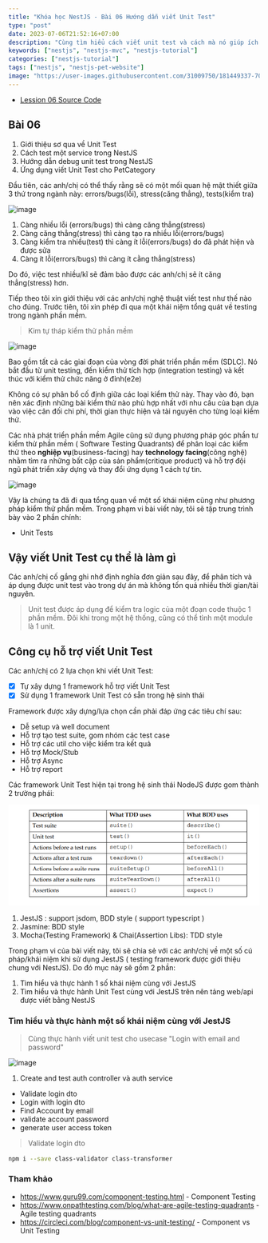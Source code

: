 ```yaml
---
title: "Khóa học NestJS - Bài 06 Hướng dẫn viết Unit Test"
type: "post"
date: 2023-07-06T21:52:16+07:00
description: "Cùng tìm hiểu cách viết unit test và cách mà nó giúp ích cho bạn cũng như dự án"
keywords: ["nestjs", "nestjs-mvc", "nestjs-tutorial"]
categories: ["nestjs-tutorial"]
tags: ["nestjs", "nestjs-pet-website"]
image: "https://user-images.githubusercontent.com/31009750/181449337-70081a76-5a01-4229-805e-39ed0ded6b5b.png"
---
```


- [Lession 06 Source Code](https://github.com/misostack/nestjs-tutorial-2023/tree/lession06)

## Bài 06

1. Giới thiệu sơ qua về Unit Test
2. Cách test một service trong NestJS
3. Hướng dẫn debug unit test trong NestJS
4. Ứng dụng viết Unit Test cho PetCategory

Đầu tiên, các anh/chị có thể thấy rằng sẽ có một mối quan hệ mật thiết giữa 3 thứ trong ngành này: errors/bugs(lỗi), stress(căng thẳng), tests(kiểm tra)

![image](https://user-images.githubusercontent.com/31009750/261230050-80f15af7-6ed7-49fd-9907-6bb248aa7137.png)

1. Càng nhiều lỗi (errors/bugs) thì càng căng thẳng(stress)
2. Càng căng thẳng(stress) thì càng tạo ra nhiều lỗi(errors/bugs)
3. Càng kiểm tra nhiều(test) thì càng ít lỗi(errors/bugs) do đã phát hiện và được sửa
4. Càng ít lỗi(errors/bugs) thì càng ít cằng thẳng(stress)

Do đó, việc test nhiều/kĩ sẽ đảm bảo được các anh/chị sẽ ít căng thẳng(stress) hơn.

Tiếp theo tôi xin giới thiệu với các anh/chị nghệ thuật viết test như thế nào cho đúng. Trước tiên, tôi xin phép đi qua một khái niệm tổng quát về testing trong ngành phần mềm.

> Kim tự tháp kiểm thử phần mềm

![image](https://user-images.githubusercontent.com/31009750/261233946-8a85e14e-e153-4dd0-a22c-ced35255d20c.png)

Bao gồm tất cả các giai đoạn của vòng đời phát triển phần mềm (SDLC). Nó bắt đầu từ unit testing, đến kiểm thử tích hợp (integration testing) và kết thúc với kiểm thử chức năng ở đỉnh(e2e)

Không có sự phân bổ cố định giữa các loại kiểm thử này. Thay vào đó, bạn nên xác định những bài kiểm thử nào phù hợp nhất với nhu cầu của bạn dựa vào việc cân đối chi phí, thời gian thực hiện và tài nguyên cho từng loại kiểm thử.

Các nhà phát triển phần mềm Agile cũng sử dụng phương pháp góc phần tư kiểm thử phần mềm ( Software Testing Quadrants) để phân loại các kiểm thử theo **nghiệp vụ**(business-facing) hay **technology facing**(công nghệ) nhằm tìm ra những bất cập của sản phẩm(critique product) và hỗ trợ đội ngũ phát triển xây dựng và thay đổi ứng dụng 1 cách tự tin.

![image](https://user-images.githubusercontent.com/31009750/261236689-fd1a32e5-bd46-439f-a455-997507a259e6.png)

Vậy là chúng ta đã đi qua tổng quan về một số khái niệm cũng như phương pháp kiểm thử phần mềm. Trong phạm vi bài viết này, tôi sẽ tập trung trình bày vào 2 phần chính:

- Unit Tests

## Vậy viết Unit Test cụ thể là làm gì

Các anh/chị cố gắng ghi nhớ định nghĩa đơn giản sau đây, để phân tích và áp dụng được unit test vào trong dự án mà không tốn quá nhiều thời gian/tài nguyên.

> Unit test được áp dụng để kiểm tra logic của một đoạn code thuộc 1 phần mềm. Đôi khi trong một hệ thống, cũng có thể tình một module là 1 unit.

## Công cụ hỗ trợ viết Unit Test

Các anh/chị có 2 lựa chọn khi viết Unit Test:

- [x] Tự xây dựng 1 framework hỗ trợ viết Unit Test
- [x] Sử dụng 1 framework Unit Test có sẵn trong hệ sinh thái

Framework được xây dựng/lựa chọn cần phải đáp ứng các tiêu chí sau:

- Dễ setup và well document
- Hỗ trợ tạo test suite, gom nhóm các test case
- Hỗ trợ các util cho việc kiểm tra kết quả
- Hỗ trợ Mock/Stub
- Hỗ trợ Async
- Hỗ trợ report

Các framework Unit Test hiện tại trong hệ sinh thái NodeJS được gom thành 2 trường phái:

![NodeJS Testing Frameworks](https://github.com/misostack/typescript-examples/blob/master/images/tdd-vs-bdd.png?raw=true)

1. JestJS : support jsdom, BDD style ( support typescript )
2. Jasmine: BDD style
3. Mocha(Testing Framework) & Chai(Assertion Libs): TDD style

Trong phạm vi của bài viết này, tôi sẽ chia sẻ với các anh/chị về một số cú pháp/khái niệm khi sử dụng JestJS ( testing framework được giới thiệu chung với NestJS). Do đó mục này sẽ gồm 2 phần:

1. Tìm hiểu và thực hành 1 số khái niệm cùng với JestJS
2. Tìm hiểu và thực hành Unit Test cùng với JestJS trên nên tảng web/api được viết bằng NestJS

### Tìm hiểu và thực hành một số khái niệm cùng với JestJS

> Cùng thực hành viết unit test cho usecase "Login with email and password"

![image](https://user-images.githubusercontent.com/31009750/268600867-345ea5c2-7ad1-44ba-aef6-da6866c23a2d.png)

1. Create and test auth controller và auth service

- Validate login dto
- Login with login dto
- Find Account by email
- validate account password
- generate user access token

> Validate login dto

```sh
npm i --save class-validator class-transformer
```

### Tham khảo

- https://www.guru99.com/component-testing.html - Component Testing
- https://www.onpathtesting.com/blog/what-are-agile-testing-quadrants - Agile testing quadrants
- https://circleci.com/blog/component-vs-unit-testing/ - Component vs Unit Testing
